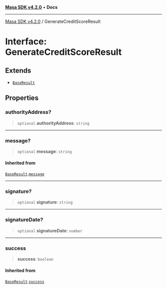 [**Masa SDK v4.2.0**](../README.md) • **Docs**

***

[Masa SDK v4.2.0](../globals.md) / GenerateCreditScoreResult

# Interface: GenerateCreditScoreResult

## Extends

- [`BaseResult`](BaseResult.md)

## Properties

### authorityAddress?

> `optional` **authorityAddress**: `string`

***

### message?

> `optional` **message**: `string`

#### Inherited from

[`BaseResult`](BaseResult.md).[`message`](BaseResult.md#message)

***

### signature?

> `optional` **signature**: `string`

***

### signatureDate?

> `optional` **signatureDate**: `number`

***

### success

> **success**: `boolean`

#### Inherited from

[`BaseResult`](BaseResult.md).[`success`](BaseResult.md#success)
